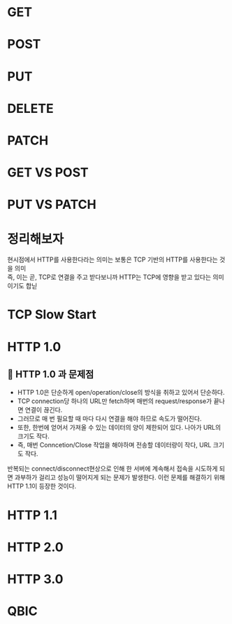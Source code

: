 # GET
# POST
# PUT
# DELETE
# PATCH

# GET VS POST
# PUT VS PATCH

# 정리해보자 
현시점에서 HTTP를 사용한다라는 의미는 보통은 TCP 기반의 HTTP를 사용한다는 것을 의미   
즉, 
이는 곧, TCP로 연결을 주고 받다보니까 HTTP는 TCP에 영향을 받고 있다는 의미이기도 합닏 



   


# TCP Slow Start   




# HTTP 1.0

## 📄 HTTP 1.0 과 문제점
* HTTP 1.0은 단순하게 open/operation/close의 방식을 취하고 있어서 단순하다.
* TCP connection당 하나의 URL만 fetch하며 매번의 request/response가 끝나면 연결이 끊긴다.
* 그러므로 매 번 필요할 때 마다 다시 연결을 해야 하므로 속도가 떨어진다.
* 또한, 한번에 얻어서 가져올 수 있는 데이터의 양이 제한되어 있다. 나아가 URL의 크기도 작다.
* 즉, 매번 Conncetion/Close 작업을 해야하며 전송할 데이터량이 작다, URL 크기도 작다.

반복되는 connect/disconnect현상으로 인해 한 서버에 계속해서 접속을 시도하게 되면 과부하가 걸리고 성능이 떨어지게 되는 문제가 발생한다.
이런 문제를 해결하기 위해 HTTP 1.1이 등장한 것이다.
 
# HTTP 1.1


# HTTP 2.0
# HTTP 3.0
# QBIC 
